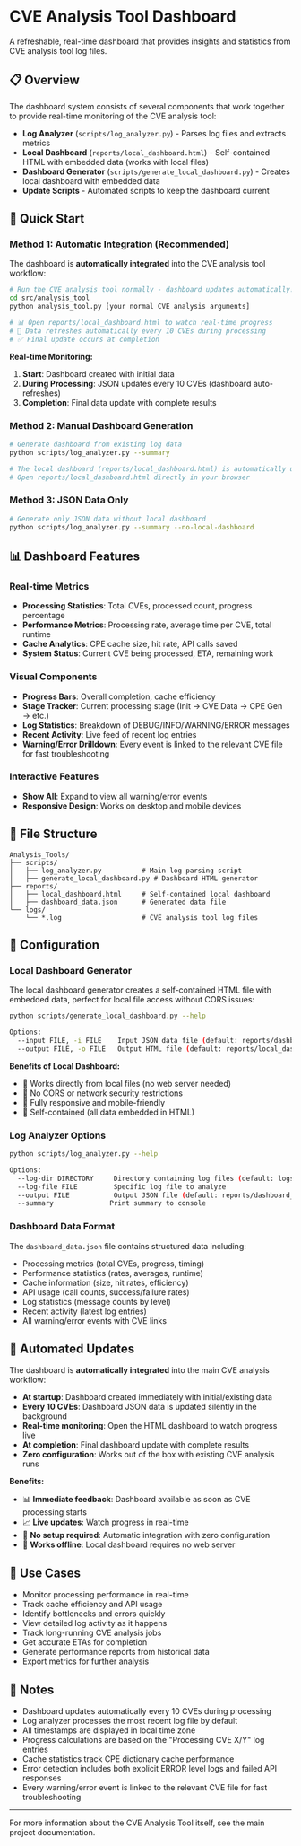 # CVE Analysis Tool Dashboard

A refreshable, real-time dashboard that provides insights and statistics from CVE analysis tool log files.

## 📋 Overview

The dashboard system consists of several components that work together to provide real-time monitoring of the CVE analysis tool:

- **Log Analyzer** (`scripts/log_analyzer.py`) - Parses log files and extracts metrics
- **Local Dashboard** (`reports/local_dashboard.html`) - Self-contained HTML with embedded data (works with local files)
- **Dashboard Generator** (`scripts/generate_local_dashboard.py`) - Creates local dashboard with embedded data
- **Update Scripts** - Automated scripts to keep the dashboard current

## 🚀 Quick Start

### Method 1: Automatic Integration (Recommended)

The dashboard is **automatically integrated** into the CVE analysis tool workflow:

```bash
# Run the CVE analysis tool normally - dashboard updates automatically!
cd src/analysis_tool
python analysis_tool.py [your normal CVE analysis arguments]

# 📊 Open reports/local_dashboard.html to watch real-time progress
# 🔄 Data refreshes automatically every 10 CVEs during processing
# ✅ Final update occurs at completion
```

**Real-time Monitoring:**

1. **Start**: Dashboard created with initial data
2. **During Processing**: JSON updates every 10 CVEs (dashboard auto-refreshes)
3. **Completion**: Final data update with complete results

### Method 2: Manual Dashboard Generation

```bash
# Generate dashboard from existing log data
python scripts/log_analyzer.py --summary

# The local dashboard (reports/local_dashboard.html) is automatically updated
# Open reports/local_dashboard.html directly in your browser
```

### Method 3: JSON Data Only

```bash
# Generate only JSON data without local dashboard
python scripts/log_analyzer.py --summary --no-local-dashboard
```

## 📊 Dashboard Features

### Real-time Metrics

- **Processing Statistics**: Total CVEs, processed count, progress percentage
- **Performance Metrics**: Processing rate, average time per CVE, total runtime
- **Cache Analytics**: CPE cache size, hit rate, API calls saved
- **System Status**: Current CVE being processed, ETA, remaining work

### Visual Components

- **Progress Bars**: Overall completion, cache efficiency
- **Stage Tracker**: Current processing stage (Init → CVE Data → CPE Gen → etc.)
- **Log Statistics**: Breakdown of DEBUG/INFO/WARNING/ERROR messages
- **Recent Activity**: Live feed of recent log entries
- **Warning/Error Drilldown**: Every event is linked to the relevant CVE file for fast troubleshooting

### Interactive Features

- **Show All**: Expand to view all warning/error events
- **Responsive Design**: Works on desktop and mobile devices

## 📁 File Structure

```
Analysis_Tools/
├── scripts/
│   ├── log_analyzer.py          # Main log parsing script
│   ├── generate_local_dashboard.py # Dashboard HTML generator
├── reports/
│   ├── local_dashboard.html     # Self-contained local dashboard
│   ├── dashboard_data.json      # Generated data file
└── logs/
    └── *.log                    # CVE analysis tool log files
```

## 🔧 Configuration

### Local Dashboard Generator

The local dashboard generator creates a self-contained HTML file with embedded data, perfect for local file access without CORS issues:

```bash
python scripts/generate_local_dashboard.py --help

Options:
  --input FILE, -i FILE    Input JSON data file (default: reports/dashboard_data.json)
  --output FILE, -o FILE   Output HTML file (default: reports/local_dashboard.html)
```

**Benefits of Local Dashboard:**

- 📁 Works directly from local files (no web server needed)
- 🚀 No CORS or network security restrictions
- 📱 Fully responsive and mobile-friendly
- 💾 Self-contained (all data embedded in HTML)

### Log Analyzer Options

```bash
python scripts/log_analyzer.py --help

Options:
  --log-dir DIRECTORY     Directory containing log files (default: logs)
  --log-file FILE         Specific log file to analyze
  --output FILE           Output JSON file (default: reports/dashboard_data.json)
  --summary              Print summary to console
```

### Dashboard Data Format

The `dashboard_data.json` file contains structured data including:

- Processing metrics (total CVEs, progress, timing)
- Performance statistics (rates, averages, runtime)
- Cache information (size, hit rates, efficiency)
- API usage (call counts, success/failure rates)
- Log statistics (message counts by level)
- Recent activity (latest log entries)
- All warning/error events with CVE links

## 🔄 Automated Updates

The dashboard is **automatically integrated** into the main CVE analysis workflow:

- **At startup**: Dashboard created immediately with initial/existing data  
- **Every 10 CVEs**: Dashboard JSON data is updated silently in the background
- **Real-time monitoring**: Open the HTML dashboard to watch progress live
- **At completion**: Final dashboard update with complete results
- **Zero configuration**: Works out of the box with existing CVE analysis runs

**Benefits:**

- 📊 **Immediate feedback**: Dashboard available as soon as CVE processing starts
- 📈 **Live updates**: Watch progress in real-time
- 🚀 **No setup required**: Automatic integration with zero configuration
- 💾 **Works offline**: Local dashboard requires no web server

## 🎯 Use Cases

- Monitor processing performance in real-time
- Track cache efficiency and API usage
- Identify bottlenecks and errors quickly
- View detailed log activity as it happens
- Track long-running CVE analysis jobs
- Get accurate ETAs for completion
- Generate performance reports from historical data
- Export metrics for further analysis

## 📝 Notes

- Dashboard updates automatically every 10 CVEs during processing
- Log analyzer processes the most recent log file by default
- All timestamps are displayed in local time zone
- Progress calculations are based on the "Processing CVE X/Y" log entries
- Cache statistics track CPE dictionary cache performance
- Error detection includes both explicit ERROR level logs and failed API responses
- Every warning/error event is linked to the relevant CVE file for fast troubleshooting

---

For more information about the CVE Analysis Tool itself, see the main project documentation.
